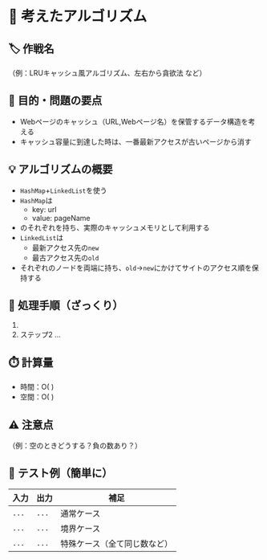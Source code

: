 # 🧠 考えたアルゴリズム
## 🏷️ 作戦名
（例：LRUキャッシュ風アルゴリズム、左右から貪欲法 など）

## 🎯 目的・問題の要点
- Webページのキャッシュ（URL,Webページ名）を保管するデータ構造を考える
- キャッシュ容量に到達した時は、一番最新アクセスが古いページから消す

## 💡 アルゴリズムの概要
- `HashMap`+`LinkedList`を使う
- `HashMap`は
  - key: url
  - value: pageName
- のそれぞれを持ち、実際のキャッシュメモリとして利用する
- `LinkedList`は
  - 最新アクセス先の`new`
  - 最古アクセス先の`old`
- それぞれのノードを両端に持ち、`old`->`new`にかけてサイトのアクセス順を保持する

## 🔁 処理手順（ざっくり）
1. 
2. ステップ2
...

## ⏱️ 計算量
- 時間：O( )
- 空間：O( )

## ⚠️ 注意点
（例：空のときどうする？負の数あり？）

## 🧪 テスト例（簡単に）
| 入力    | 出力    | 補足             |
| ----- | ----- | -------------- |
| `...` | `...` | 通常ケース          |
| `...` | `...` | 境界ケース          |
| `...` | `...` | 特殊ケース（全て同じ数など） |